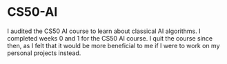 # CS50-AI
I audited the CS50 AI course to learn about classical AI algorithms.
I completed weeks 0 and 1 for the CS50 AI course. I quit the course since then, as I felt that it would be more beneficial to me if I were to work on my personal projects instead.  
